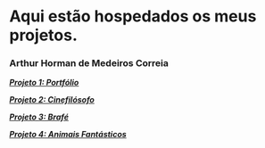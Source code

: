# Aqui estão hospedados os meus projetos.
### Arthur Horman de Medeiros Correia

_[**Projeto 1: Portfólio**](https://arthurhorman7.github.io/Portfólio/)_

_[**Projeto 2: Cinefilósofo**](https://arthurhorman7.github.io/Cinefil%C3%B3sofo/)_ 

_[**Projeto 3: Brafé**](https://arthurhorman7.github.io/Braf%C3%A9)_

_[**Projeto 4: Animais Fantásticos**](https://arthurhorman7.github.io/Animais%20Fant%C3%A1sticos/)_
